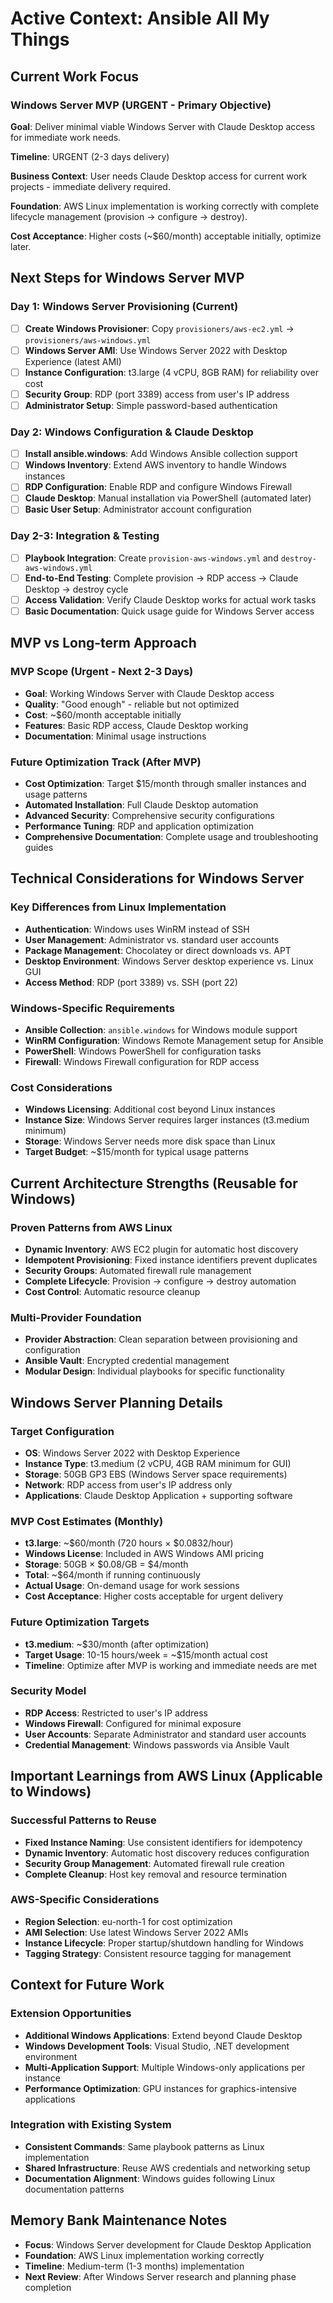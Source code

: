 # Active Context: Ansible All My Things

## Current Work Focus

### Windows Server MVP (URGENT - Primary Objective)
**Goal**: Deliver minimal viable Windows Server with Claude Desktop access for immediate work needs.

**Timeline**: URGENT (2-3 days delivery)

**Business Context**: User needs Claude Desktop access for current work projects - immediate delivery required.

**Foundation**: AWS Linux implementation is working correctly with complete lifecycle management (provision → configure → destroy).

**Cost Acceptance**: Higher costs (~$60/month) acceptable initially, optimize later.

## Next Steps for Windows Server MVP

### Day 1: Windows Server Provisioning (Current)
- [ ] **Create Windows Provisioner**: Copy `provisioners/aws-ec2.yml` → `provisioners/aws-windows.yml`
- [ ] **Windows Server AMI**: Use Windows Server 2022 with Desktop Experience (latest AMI)
- [ ] **Instance Configuration**: t3.large (4 vCPU, 8GB RAM) for reliability over cost
- [ ] **Security Group**: RDP (port 3389) access from user's IP address
- [ ] **Administrator Setup**: Simple password-based authentication

### Day 2: Windows Configuration & Claude Desktop
- [ ] **Install ansible.windows**: Add Windows Ansible collection support
- [ ] **Windows Inventory**: Extend AWS inventory to handle Windows instances
- [ ] **RDP Configuration**: Enable RDP and configure Windows Firewall
- [ ] **Claude Desktop**: Manual installation via PowerShell (automated later)
- [ ] **Basic User Setup**: Administrator account configuration

### Day 2-3: Integration & Testing
- [ ] **Playbook Integration**: Create `provision-aws-windows.yml` and `destroy-aws-windows.yml`
- [ ] **End-to-End Testing**: Complete provision → RDP access → Claude Desktop → destroy cycle
- [ ] **Access Validation**: Verify Claude Desktop works for actual work tasks
- [ ] **Basic Documentation**: Quick usage guide for Windows Server access

## MVP vs Long-term Approach

### MVP Scope (Urgent - Next 2-3 Days)
- **Goal**: Working Windows Server with Claude Desktop access
- **Quality**: "Good enough" - reliable but not optimized
- **Cost**: ~$60/month acceptable initially
- **Features**: Basic RDP access, Claude Desktop working
- **Documentation**: Minimal usage instructions

### Future Optimization Track (After MVP)
- **Cost Optimization**: Target $15/month through smaller instances and usage patterns
- **Automated Installation**: Full Claude Desktop automation
- **Advanced Security**: Comprehensive security configurations
- **Performance Tuning**: RDP and application optimization
- **Comprehensive Documentation**: Complete usage and troubleshooting guides

## Technical Considerations for Windows Server

### Key Differences from Linux Implementation
- **Authentication**: Windows uses WinRM instead of SSH
- **User Management**: Administrator vs. standard user accounts
- **Package Management**: Chocolatey or direct downloads vs. APT
- **Desktop Environment**: Windows Server desktop experience vs. Linux GUI
- **Access Method**: RDP (port 3389) vs. SSH (port 22)

### Windows-Specific Requirements
- **Ansible Collection**: `ansible.windows` for Windows module support
- **WinRM Configuration**: Windows Remote Management setup for Ansible
- **PowerShell**: Windows PowerShell for configuration tasks
- **Firewall**: Windows Firewall configuration for RDP access

### Cost Considerations
- **Windows Licensing**: Additional cost beyond Linux instances
- **Instance Size**: Windows Server requires larger instances (t3.medium minimum)
- **Storage**: Windows Server needs more disk space than Linux
- **Target Budget**: ~$15/month for typical usage patterns

## Current Architecture Strengths (Reusable for Windows)

### Proven Patterns from AWS Linux
- **Dynamic Inventory**: AWS EC2 plugin for automatic host discovery
- **Idempotent Provisioning**: Fixed instance identifiers prevent duplicates
- **Security Groups**: Automated firewall rule management
- **Complete Lifecycle**: Provision → configure → destroy automation
- **Cost Control**: Automatic resource cleanup

### Multi-Provider Foundation
- **Provider Abstraction**: Clean separation between provisioning and configuration
- **Ansible Vault**: Encrypted credential management
- **Modular Design**: Individual playbooks for specific functionality

## Windows Server Planning Details

### Target Configuration
- **OS**: Windows Server 2022 with Desktop Experience
- **Instance Type**: t3.medium (2 vCPU, 4GB RAM minimum for GUI)
- **Storage**: 50GB GP3 EBS (Windows Server space requirements)
- **Network**: RDP access from user's IP address only
- **Applications**: Claude Desktop Application + supporting software

### MVP Cost Estimates (Monthly)
- **t3.large**: ~$60/month (720 hours × $0.0832/hour)
- **Windows License**: Included in AWS Windows AMI pricing
- **Storage**: 50GB × $0.08/GB = $4/month
- **Total**: ~$64/month if running continuously
- **Actual Usage**: On-demand usage for work sessions
- **Cost Acceptance**: Higher costs acceptable for urgent delivery

### Future Optimization Targets
- **t3.medium**: ~$30/month (after optimization)
- **Target Usage**: 10-15 hours/week = ~$15/month actual cost
- **Timeline**: Optimize after MVP is working and immediate needs are met

### Security Model
- **RDP Access**: Restricted to user's IP address
- **Windows Firewall**: Configured for minimal exposure
- **User Accounts**: Separate Administrator and standard user accounts
- **Credential Management**: Windows passwords via Ansible Vault

## Important Learnings from AWS Linux (Applicable to Windows)

### Successful Patterns to Reuse
- **Fixed Instance Naming**: Use consistent identifiers for idempotency
- **Dynamic Inventory**: Automatic host discovery reduces configuration
- **Security Group Management**: Automated firewall rule creation
- **Complete Cleanup**: Host key removal and resource termination

### AWS-Specific Considerations
- **Region Selection**: eu-north-1 for cost optimization
- **AMI Selection**: Use latest Windows Server 2022 AMIs
- **Instance Lifecycle**: Proper startup/shutdown handling for Windows
- **Tagging Strategy**: Consistent resource tagging for management

## Context for Future Work

### Extension Opportunities
- **Additional Windows Applications**: Extend beyond Claude Desktop
- **Windows Development Tools**: Visual Studio, .NET development environment
- **Multi-Application Support**: Multiple Windows-only applications per instance
- **Performance Optimization**: GPU instances for graphics-intensive applications

### Integration with Existing System
- **Consistent Commands**: Same playbook patterns as Linux implementation
- **Shared Infrastructure**: Reuse AWS credentials and networking setup
- **Documentation Alignment**: Windows guides following Linux documentation patterns

## Memory Bank Maintenance Notes
- **Focus**: Windows Server development for Claude Desktop Application
- **Foundation**: AWS Linux implementation working correctly
- **Timeline**: Medium-term (1-3 months) implementation
- **Next Review**: After Windows Server research and planning phase completion
